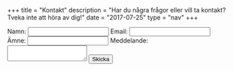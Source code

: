 +++
title = "Kontakt"
description = "Har du några frågor eller vill ta kontakt? Tveka inte att höra av dig!"
date = "2017-07-25"
type = "nav"
+++

<div class="container h-100">
<div class="row align-items-center h-100">
        <div class="col-12 col-md-6 mx-auto">
                <form name="contact" method="POST" data-netlify="true" action="/tack/">
                <label>Namn: <input type="text" name="name" class="form-control" /></label>
                <label>Email: <input type="email" name="email" class="form-control" /></label>
                <label>Ämne: <input type="text" name="subject" class="form-control" /></label>
                <label>Meddelande: <textarea name="message" class="form-control" ></textarea></label>
                        <button class="btn btn-outline-secondary" type="submit"><i class="far fa-envelope"></i> Skicka</button>
                </form>
        </div>
</div>
</div>